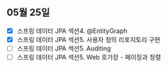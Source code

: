  ## 05월 25일
 
 - [x] 스프링 데이터 JPA 섹션4. @EntityGraph
 - [x] 스프링 데이터 JPA 섹션5. 사용자 정의 리포지토리 구현
 - [ ] 스프링 데이터 JPA 섹션5. Auditing
 - [ ] 스프링 데이터 JPA 섹션5. Web 호가장 - 페이징과 정렬
